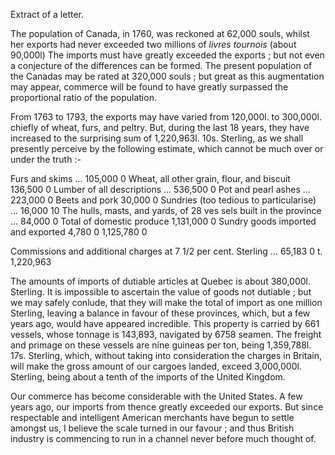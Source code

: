 Extract of a letter.The population of Canada, in 1760, was reckoned at 62,000 souls, whilst her exports had never exceeded two millions of *livres tournois*  (about 90,000l) The imports must have greatly exceeded the exports ; but not even a conjecture of the differences can be formed. The present population of the Canadas may be rated at 320,000 souls ; but great as this augmentation may appear, commerce will be found to have greatly surpassed the proportional ratio of the population.From 1763 to 1793, the exports may have varied from 120,000l. to 300,000l. chiefly of wheat, furs, and peltry. But, during the last 18 years, they have increased to the surprising sum of 1,220,963l. 10s. Sterling, as we shall presently perceive by the following estimate, which cannot be much over or under the truth :-Furs and skims ... 105,000 0 Wheat, all other grain, flour, and biscuit 136,500 0 Lumber of all descriptions ... 536,500 0 Pot and pearl ashes ... 223,000 0 Beets and pork 30,000 0 Sundries (too tedious to particularise) ... 16,000 10 The hulls, masts, and yards, of 28 ves sels built in the province ... 84,000 0 Total of domestic produce 1,131,000 0 Sundry goods imported and exported 4,780 0 1,125,780 0 Commissions and additional charges at 7 1/2 per cent. Sterling ... 65,183 0 t. 1,220,963The amounts of imports of dutiable articles at Quebec is about 380,000l. Sterling. It is impossible to ascertain the value of goods not dutiable ; but we may safely conlude, that they will make the total of import as one million Sterling, leaving a balance in favour of these provinces, which, but a few years ago, would have appeared incredible. This property is carried by 661 vessels, whose tonnage is 143,893, navigated by 6758 seamen. The freight and primage on these vessels are nine guineas per ton, being 1,359,788l. 17s. Sterling, which, without taking into consideration the charges in Britain, will make the gross amount of our cargoes landed, exceed 3,000,000l. Sterling, being about a tenth of the imports of the United Kingdom.Our commerce has become considerable with the United States. A few years ago, our imports from thence greatly exceeded our exports. But since respectable and intelligent American merchants have begun to settle amongst us, I believe the scale turned in our favour ; and thus British industry is commencing to run in a channel never before much thought of.